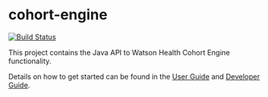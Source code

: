 # cohort-engine
[![Build Status](https://travis.ibm.com/watson-health-cohorting/cohort-engine.svg?token=LqMSrofkr8rYDgbsErSi&branch=master)](https://travis.ibm.com/watson-health-cohorting/cohort-engine)

This project contains the Java API to Watson Health Cohort Engine functionality.

Details on how to get started can be found in the [User Guide](https://alvearie.github.io/quality-measure-and-cohort-service/#/user-guide/getting-started)
and [Developer Guide](https://alvearie.github.io/quality-measure-and-cohort-service/#/dev-guide/getting-started).
